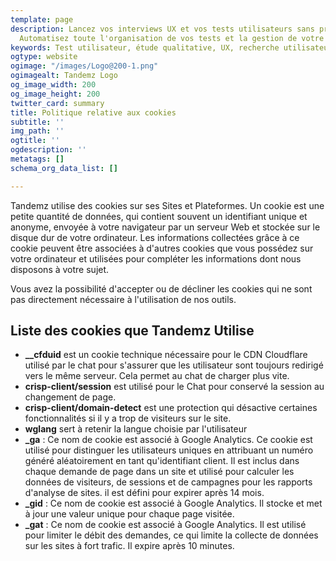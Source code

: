 ```yaml
---
template: page
description: Lancez vos interviews UX et vos tests utilisateurs sans prise de tête.
  Automatisez toute l'organisation de vos tests et la gestion de votre panel.
keywords: Test utilisateur, étude qualitative, UX, recherche utilisateur, panel
ogtype: website
ogimage: "/images/Logo@200-1.png"
ogimagealt: Tandemz Logo
og_image_width: 200
og_image_height: 200
twitter_card: summary
title: Politique relative aux cookies
subtitle: ''
img_path: ''
ogtitle: ''
ogdescription: ''
metatags: []
schema_org_data_list: []

---
```

Tandemz utilise des cookies sur ses Sites et Plateformes. Un cookie est une petite quantité de données, qui contient souvent un identifiant unique et anonyme, envoyée à votre navigateur par un serveur Web et stockée sur le disque dur de votre ordinateur. Les informations collectées grâce à ce cookie peuvent être associées à d'autres cookies que vous possédez sur votre ordinateur et utilisées pour compléter les informations dont nous disposons à votre sujet.

Vous avez la possibilité d'accepter ou de décliner les cookies qui ne sont pas directement nécessaire à l'utilisation de nos outils.

## Liste des cookies que Tandemz Utilise

* **__cfduid** est un cookie technique nécessaire pour le CDN Cloudflare utilisé par le chat pour s'assurer que les utilisateur sont toujours redirigé vers le même serveur. Cela permet au chat de charger plus vite.
* **crisp-client/session** est utilisé pour le Chat pour conservé la session au changement de page.
* **crisp-client/domain-detect** est une protection qui désactive certaines fonctionnalités si il y a trop de visiteurs sur le site.
* **wglang** sert à retenir la langue choisie par l'utilisateur
* **_ga** : Ce nom de cookie est associé à Google Analytics. Ce cookie est utilisé pour distinguer les utilisateurs uniques en attribuant un numéro généré aléatoirement en tant qu'identifiant client. Il est inclus dans chaque demande de page dans un site et utilisé pour calculer les données de visiteurs, de sessions et de campagnes pour les rapports d'analyse de sites. il est défini pour expirer après 14 mois.
* **_gid** : Ce nom de cookie est associé à Google Analytics. Il stocke et met à jour une valeur unique pour chaque page visitée.
* **_gat** : Ce nom de cookie est associé à Google Analytics. Il est utilisé pour limiter le débit des demandes, ce qui limite la collecte de données sur les sites à fort trafic. Il expire après 10 minutes.


